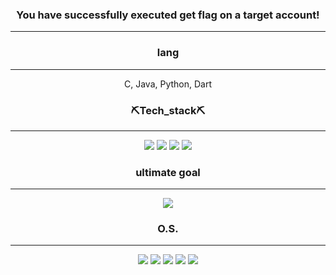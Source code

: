 

<div align="center">


### You have successfully executed get flag on a target account!


-----------------

### lang
-----------------
C, Java, Python, Dart

### ⛏️Tech_stack⛏️
-------------------

<div align="center">

<img src="https://img.shields.io/badge/next.js-white.svg?style=for-the-badge&logo=next.js&logoColor=black" />
<img src="https://img.shields.io/badge/node.js-339933.svg?style=for-the-badge&logo=nodedotjs&logoColor=white" />
<img src="https://img.shields.io/badge/Flutter-02569B.svg?style=for-the-badge&logo=flutter&logoColor=white" />
<img src="https://img.shields.io/badge/wireshark-1679A7.svg?style=for-the-badge&logo=wireshark&logoColor=white" />

<div align=center>

### ultimate goal

----------------

<img src="https://img.shields.io/badge/assemblyscript-007AAC?style=for-the-badge&logo=assemblyscript&logoColor=white" /> 

### O.S.

----------------

</div>


<img src="https://img.shields.io/badge/debian-A81D33?style=for-the-badge&logo=debian&logoColor=white" /> 
<img src="https://img.shields.io/badge/ubuntu-orange?style=for-the-badge&logo=ubuntu&logoColor=white" /> 
<img src="https://img.shields.io/badge/kalilinux-557C94?style=for-the-badge&logo=kalilinux&logoColor=black" />
<img src="https://img.shields.io/badge/Windows-0078D6?style=for-the-badge&logo=windows&logoColor=white" />
<img src="https://img.shields.io/badge/mac%20os-white?style=for-the-badge&logo=apple&logoColor=black" />

<div align=center>
  
